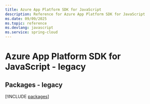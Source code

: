 ```yaml
---
title: Azure App Platform SDK for JavaScript
description: Reference for Azure App Platform SDK for JavaScript
ms.date: 09/09/2025
ms.topic: reference
ms.devlang: javascript
ms.service: spring-cloud
---
```

# Azure App Platform SDK for JavaScript - legacy
## Packages - legacy
[!INCLUDE [packages](app-platform-index.md)]